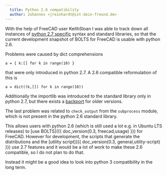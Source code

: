 ```yaml
---
  title: Python 2.6 compatibility
  author: Johannes <jreinhardt@ist-dein-freund.de>
---
```


With the help of FreeCAD user KeithSloan I was able to track down all
instances of [python 2.7 specific](https://github.com/jreinhardt/BOLTS/issues/60)
syntax and standard libraries, so that the current development snapshot of
BOLTS for FreeCAD is usable with python 2.6.

<!-- more -->

Problems were caused by dict comprehensions

    a = { k:[] for k in range(10) }

that were only introduced in python 2.7. A 2.6 compatible reformulation of this is

    a = dict((k,[]) for k in range(10))

Additionally the importlib was introduced to the standard library only in
python 2.7, but there exists a
[backport](https://pypi.python.org/pypi/importlib/1.0.2) for older versions.

The last problem was related to `check_output` from the `subprocess` module, which is not present in the python 2.6 standard library.

This allows users with python 2.6 (which is still used a lot e.g. in Ubuntu LTS
releases) to [use BOLTS]({{ doc_version(0.3, freecad,usage) }}) for FreeCAD. However for
development, the scripts that generate the distributions and the [utility
script]({{ doc_version(0.3, general,utility-script) }}) use 2.7 features and
it would be a lot of work to make these 2.6 compatible, so I do not plan to do
that.

Instead it might be a good idea to look into python 3 compatibility in the long
term.

